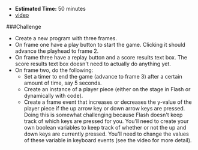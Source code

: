 * **Estimated Time:** 50 minutes
* [video](http://www.youtube.com/watch?v=zDccBB4RLhw)

###Challenge
* Create a new program with three frames.
* On frame one have a play button to start the game. Clicking it should advance the playhead to frame 2.
* On frame three have a replay button and a score results text box. The score results text box doesn't need to actually do anything yet.
* On frame two, do the following:
  * Set a timer to end the game (advance to frame 3) after a certain amount of time, say 5 seconds.
  * Create an instance of a player piece (either on the stage in Flash or dynamically with code).
  * Create a frame event that increases or decreases the y-value of the player piece if the up arrow key or down arrow keys are pressed. Doing this is somewhat challenging because Flash doesn't keep track of which keys are pressed for you. You'll need to create your own boolean variables to keep track of whether or not the up and down keys are currently pressed. You'll need to change the values of these variable in keyboard events (see the video for more detail). 